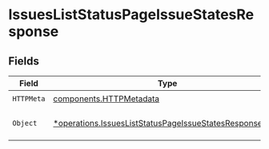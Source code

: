 # IssuesListStatusPageIssueStatesResponse


## Fields

| Field                                                                                                                             | Type                                                                                                                              | Required                                                                                                                          | Description                                                                                                                       |
| --------------------------------------------------------------------------------------------------------------------------------- | --------------------------------------------------------------------------------------------------------------------------------- | --------------------------------------------------------------------------------------------------------------------------------- | --------------------------------------------------------------------------------------------------------------------------------- |
| `HTTPMeta`                                                                                                                        | [components.HTTPMetadata](../../models/components/httpmetadata.md)                                                                | :heavy_check_mark:                                                                                                                | N/A                                                                                                                               |
| `Object`                                                                                                                          | [*operations.IssuesListStatusPageIssueStatesResponseBody](../../models/operations/issuesliststatuspageissuestatesresponsebody.md) | :heavy_minus_sign:                                                                                                                | The request has succeeded.                                                                                                        |